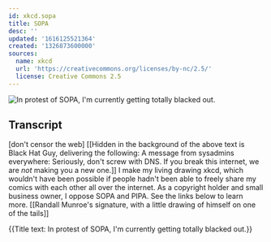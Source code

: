 ```yaml
---
id: xkcd.sopa
title: SOPA
desc: ''
updated: '1616125521364'
created: '1326873600000'
sources:
  name: xkcd
  url: 'https://creativecommons.org/licenses/by-nc/2.5/'
  license: Creative Commons 2.5
---
```

![In protest of SOPA, I'm currently getting totally blacked out.](https://imgs.xkcd.com/comics/sopa.png)

## Transcript
[don't censor the web]
[[Hidden in the background of the above text is Black Hat Guy, delivering the following:
A message from sysadmins everywhere:
Seriously, don't screw with DNS.  If you break this internet, we are *not* making you a new one.]]
I make my living drawing xkcd, which wouldn't have been possible if people hadn't been able to freely share my comics with each other all over the internet.  As a copyright holder and small business owner, I oppose SOPA and PIPA. See the links below to learn more.
[[Randall Munroe's signature, with a little drawing of himself on one of the tails]]

{{Title text: In protest of SOPA, I'm currently getting totally blacked out.}}
